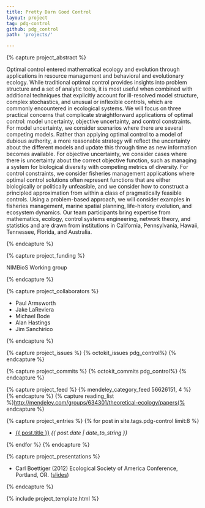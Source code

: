 ```yaml
---
title: Pretty Darn Good Control 
layout: project
tag: pdg-control 
github: pdg_control
path: 'projects/'

---
```


{% capture project_abstract %}

Optimal control entered mathematical ecology and evolution through applications in resource management and behavioral and evolutionary ecology. While traditional optimal control provides insights into problem structure and a set of analytic tools, it is most useful when combined with additional techniques that explicitly account for ill-resolved model structure, complex stochastics, and unusual or inflexible controls, which are commonly encountered in ecological systems. We will focus on three practical concerns that complicate straightforward applications of optimal control: model uncertainty, objective uncertainty, and control constraints. For model uncertainty, we consider scenarios where there are several competing models. Rather than applying optimal control to a model of dubious authority, a more reasonable strategy will reflect the uncertainty about the different models and update this through time as new information becomes available. For objective uncertainty, we consider cases where there is uncertainty about the correct objective function, such as managing a system for biological diversity with competing metrics of diversity. For control constraints, we consider fisheries management applications where optimal control solutions often represent functions that are either biologically or politically unfeasible, and we consider how to construct a principled approximation from within a class of pragmatically feasible controls. Using a problem-based approach, we will consider examples in fisheries management, marine spatial planning, life-history evolution, and ecosystem dynamics. Our team participants bring expertise from mathematics, ecology, control systems engineering, network theory, and statistics and are drawn from institutions in California, Pennsylvania, Hawaii, Tennessee, Florida, and Australia.

{% endcapture %}


{% capture project_funding %}

NIMBioS Working group

{% endcapture %}

{% capture project_collaborators %}

- Paul Armsworth
- Jake LaReviera
- Michael Bode
- Alan Hastings
- Jim Sanchirico 

{% endcapture %}

{% capture project_issues %}
{% octokit_issues pdg_control%}
{% endcapture %}

{% capture project_commits %}
{% octokit_commits pdg_control%}
{% endcapture %}

{% capture project_feed %}
{% mendeley_category_feed 56626151, 4 %}
{% endcapture %}
{% capture reading_list %}http://mendeley.com/groups/634301/theoretical-ecology/papers{% endcapture %}

{% capture project_entries %}
{% for post in site.tags.pdg-control limit:8 %}
- <a href="{{ post.url }}">{{ post.title }}</a> <span style="font-style:italic"> {{ post.date | date_to_string }}</span>

{% endfor %}
{% endcapture %}

{% capture project_presentations %}

- Carl Boettiger (2012) Ecological Society of America Conference, Portland, OR. (<a href="http://www.slideshare.net/cboettig/esa-2012-talk">slides</a>)

{% endcapture %}



{% include project_template.html %}
